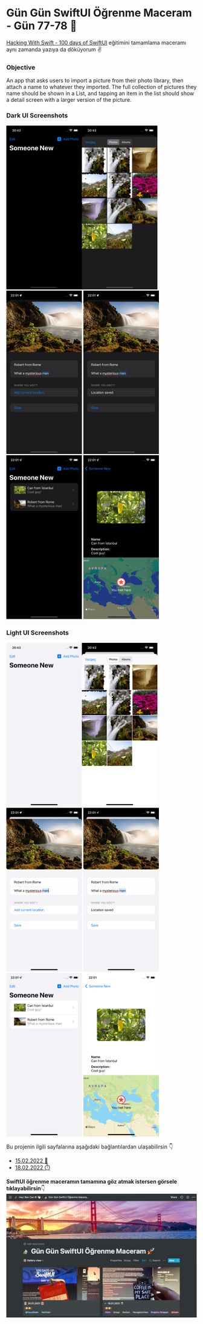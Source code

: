# Gün Gün SwiftUI Öğrenme Maceram - Gün 77-78 🚀
[Hacking With Swift - 100 days of SwiftUI](https://www.hackingwithswift.com/100/swiftui) eğitimini tamamlama maceramı aynı zamanda yazıya da döküyorum ✌️

### Objective
An app that asks users to import a picture from their photo library, then attach a name to whatever they imported. The full collection of pictures they name should be shown in a List, and tapping an item in the list should show a detail screen with a larger version of the picture.

### Dark UI Screenshots
<img src="Screenshots/dark-1.png" width="200" /><img src="Screenshots/dark-2.png" width="200" /><img src="Screenshots/dark-3.png" width="200" /> <img src="Screenshots/dark-4.png" width="200" /> <img src="Screenshots/dark-5.png" width="200" /> <img src="Screenshots/dark-6.png" width="200" />

### Light UI Screenshots
<img src="Screenshots/light-1.png" width="200" /><img src="Screenshots/light-2.png" width="200" /><img src="Screenshots/light-3.png" width="200" /> <img src="Screenshots/light-4.png" width="200" /> <img src="Screenshots/light-5.png" width="200" /> <img src="Screenshots/light-6.png" width="200" />

Bu projenin ilgili sayfalarına aşağıdaki bağlantılardan ulaşabilirsin 👇
* [15.02.2022 🏯](https://canbi.me/15-02-2022-0f2ffc3f7b6a4177863d0f4d5d73ef5f)
* [18.02.2022 ⏱️](https://canbi.me/18-02-2022-b5e176f4f7304a9c9a1bfd874a35549e)

**SwiftUI öğrenme maceramın tamamına göz atmak istersen görsele tıklayabilirsin**👇
[![name2](../Images/gungunswiftui.jpg)](https://canbi.me/gun-gun-swiftui-ogrenme-maceram)
